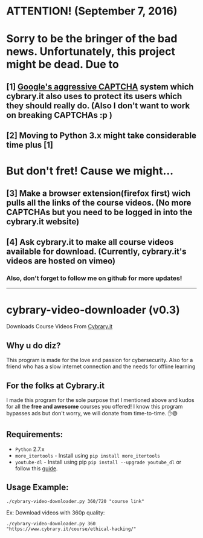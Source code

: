 # ATTENTION! (September 7, 2016)
# Sorry to be the bringer of the bad news. Unfortunately, this project might be dead. Due to
## [1] [Google's aggressive CAPTCHA](https://www.google.com/recaptcha) system which cybrary.it also uses to protect its users which they should really do. (Also I don't want to work on breaking CAPTCHAs :p )

## [2] Moving to Python 3.x might take considerable time plus [1]

# But don't fret! Cause we might...
## [3] Make a browser extension(firefox first) wich pulls all the links of the course videos. (No more CAPTCHAs but you need to be logged in into the cybrary.it website)
## [4] Ask cybrary.it to make all course videos available for download. (Currently, cybrary.it's videos are hosted on vimeo)


### Also, don't forget to follow me on github for more updates!

---
# cybrary-video-downloader (v0.3)
Downloads Course Videos From [Cybrary.it](https://www.cybrary.it/)

## Why u do diz?
This program is made for the love and passion for cybersecurity. Also for a friend who has a slow internet connection and the needs for offline learning
## For the folks at Cybrary.it
I made this program for the sole purpose that I mentioned above and kudos for all the **free and awesome** courses you offered! I know this program bypasses ads but don't worry, we will donate from time-to-time.
:hand::smile:
## Requirements:
- `Python` 2.7.x
- `more_itertools` - Install using `pip install more_itertools`
- `youtube-dl` - Install using pip `pip install --upgrade youtube_dl` or follow this [guide](https://rg3.github.io/youtube-dl/download.html).

## Usage Example:
`./cybrary-video-downloader.py 360/720 "course link"`

Ex: Download videos with 360p quality:

`./cybrary-video-downloader.py 360 "https://www.cybrary.it/course/ethical-hacking/"`
